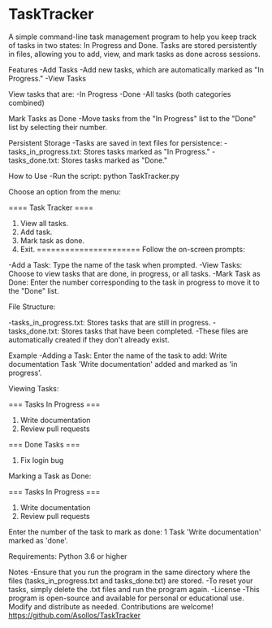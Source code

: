 # TaskTracker

A simple command-line task management program to help you keep track of tasks in two states: In Progress and Done. Tasks are stored persistently in files, allowing you to add, view, and mark tasks as done across sessions.

Features
  -Add Tasks
  -Add new tasks, which are automatically marked as "In Progress."
  -View Tasks

View tasks that are:
  -In Progress
  -Done
  -All tasks (both categories combined)
  
Mark Tasks as Done
  -Move tasks from the "In Progress" list to the "Done" list by selecting their number.
  
Persistent Storage
  -Tasks are saved in text files for persistence:
  -tasks_in_progress.txt: Stores tasks marked as "In Progress."
  -tasks_done.txt: Stores tasks marked as "Done."
  
How to Use
  -Run the script:
    python TaskTracker.py
    
Choose an option from the menu:

==== Task Tracker ====
1. View all tasks.
2. Add task.
3. Mark task as done.
4. Exit.
======================
Follow the on-screen prompts:

  -Add a Task: Type the name of the task when prompted.
  -View Tasks: Choose to view tasks that are done, in progress, or all tasks.
  -Mark Task as Done: Enter the number corresponding to the task in progress to move it to the "Done" list.
  
File Structure:

  -tasks_in_progress.txt: Stores tasks that are still in progress.
  -tasks_done.txt: Stores tasks that have been completed.
  -These files are automatically created if they don't already exist.

Example
  -Adding a Task:
Enter the name of the task to add: Write documentation
Task 'Write documentation' added and marked as 'in progress'.

Viewing Tasks:

=== Tasks In Progress ===
1. Write documentation
2. Review pull requests

=== Done Tasks ===
1. Fix login bug

Marking a Task as Done:

=== Tasks In Progress ===
1. Write documentation
2. Review pull requests

Enter the number of the task to mark as done: 1
Task 'Write documentation' marked as 'done'.

Requirements:
Python 3.6 or higher

Notes
-Ensure that you run the program in the same directory where the files (tasks_in_progress.txt and tasks_done.txt) are stored.
-To reset your tasks, simply delete the .txt files and run the program again.
-License
-This program is open-source and available for personal or educational use. Modify and distribute as needed. Contributions are welcome!
https://github.com/Asollos/TaskTracker






